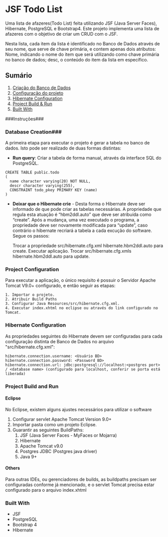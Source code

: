 # JSF Todo List

Uma lista de afazeres(Todo List) feita utilizando JSF (Java Server Faces), Hibernate, PostgreSQL e Bootstrap4.
Este projeto implementa uma lista de afazeres com o objetivo de criar um CRUD com o JSF.

Nesta lista, cada item da lista é identificado no Banco de Dados através de seu nome, que serve de chave primária, e contem apenas dois atributos: Nome, indicando o nome do item que será utilizando como chave primária no banco de dados; desc, o conteúdo do item da lista em específico.

## Sumário ##

1. [Criação do Banco de Dados](#database-creation)
2. [Configuração do projeto](#project-configuration)<br/>
3. [Hibernate Configuration](#hibernate-configuration)
4. [Project Build & Run](#project-build-and-run)
5. [Built With](#built-with)

###Instruções###
### Database Creation###

A primeira etapa para executar o projeto é gerar a tabela no banco de dados. Isto pode ser realizado de duas formas distintas:


* **Run query**: Criar a tabela de forma manual, através da interface SQL do PostgreSQL.

```
CREATE TABLE public.todo
(
  name character varying(20) NOT NULL,
  descr character varying(255),
  CONSTRAINT todo_pkey PRIMARY KEY (name)
)
```

* **Deixar que o Hibernate crie** - Desta forma o Hibernate deve ser informado de que pode criar as tabelas necessárias. A propriedade que regula esta atuação é “hbm2ddl.auto” que deve ser atribuída como “create”. Após a mudança, uma vez executado o programa, a propriedade deve ser novamente modificada para “update”, caso contrário o hibernate recriará a tabela a cada excução do  software. Segue os passos:


	Trocar a propriedade src/hibernate.cfg.xml hibernate.hbm2ddl.auto para create.
	Executar aplicação.
	Trocar src/hibernate.cfg.xmls hibernate.hbm2ddl.auto para update.


### Project Configuration ###

Para executar a aplicação, o único requisito é possuir o Servidor Apache Tomcat V9.0+ configurado, e então seguir as etapas:

```
1. Importar o projeto.
2. Atribuir Build Paths
3. Configurar Java Resources/src/hibernate.cfg.xml.
4. Executar index.xhtml no eclipse ou através do link configurado no Tomcat.
```

### Hibernate Configuration ###
As propriedades seguintes do Hibernate devem ser configuradas para cada configuração distinta de Banco de Dados no arquivo "src/hibernate.cfg.xml":

```
hibernate.connection.username: <Usuário BD>
hibernate.connection.password: <Password BD>
hibernate.connection.url: jdbc:postgresql://localhost:<postgres port> / <database name> (configurado para localhost, conferir se porta está liberada)
```

### Project Build and Run ###

#### Eclipse ####

No Eclipse, existem alguns ajustes necessários para utilizar o software


1. Configurar servlet Apache Tomcat Version 9.0+
2. Importar pasta como um projeto Eclipse.
3. Guarantir as seguintes BuildPaths:
	1. JSF (Java Server Faces - MyFaces or Mojarra)
	2. Hibernate
	3. Apache Tomcat v9.0
	4. Postgres JDBC (Postgres java driver)
	5. Java 9+

#### Others ####

Para outras IDEs, ou gerenciadores de builds, as buildpaths precisam ser configuradas conforme já mencionado, e o servlet Tomcat precisa estar configurado para o arquivo index.xhtml 

### Built With ###
 - JSF
 - PostgreSQL
 - Bootstrap 4
 - Hibernate
 